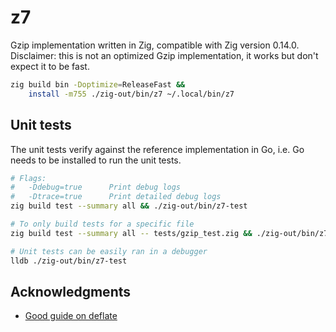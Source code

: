 # z7
Gzip implementation written in Zig, compatible with Zig version 0.14.0.
Disclaimer: this is not an optimized Gzip implementation, it works but
don't expect it to be fast.

```bash
zig build bin -Doptimize=ReleaseFast && 
    install -m755 ./zig-out/bin/z7 ~/.local/bin/z7
```

## Unit tests
The unit tests verify against the reference implementation in Go, i.e.
Go needs to be installed to run the unit tests.

```bash
# Flags:
#   -Ddebug=true      Print debug logs
#   -Dtrace=true      Print detailed debug logs
zig build test --summary all && ./zig-out/bin/z7-test

# To only build tests for a specific file
zig build test --summary all -- tests/gzip_test.zig && ./zig-out/bin/z7-test

# Unit tests can be easily ran in a debugger
lldb ./zig-out/bin/z7-test
```

## Acknowledgments
* [Good guide on deflate](https://www.youtube.com/watch?v=SJPvNi4HrWQ)
